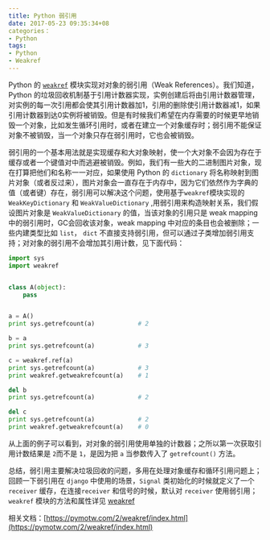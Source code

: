 ```yaml
---
title: Python 弱引用
date: 2017-05-23 09:35:34+08
categories：
- Python
tags:
- Python
- Weakref
---
```

Python 的 <code>[weakref](https://docs.python.org/2/library/weakref.html)</code> 模块实现对对象的弱引用（Weak References）。我们知道，Python 的垃圾回收机制基于引用计数器实现，实例创建后将由引用计数器管理，对实例的每一次引用都会使其引用计数器加1，引用的删除使引用计数器减1，如果引用计数器到达0实例将被销毁。但是有时候我们希望在内存需要的时候更早地销毁一个对象，比如发生循环引用时，或者在建立一个对象缓存时；弱引用不能保证对象不被销毁，当一个对象只存在弱引用时，它也会被销毁。

<!-- more -->

弱引用的一个基本用法就是实现缓存和大对象映射，使一个大对象不会因为存在于缓存或者一个键值对中而逃避被销毁。例如，我们有一些大的二进制图片对象，现在打算把他们和名称一一对应，如果使用 Python 的 `dictionary` 将名称映射到图片对象（或者反过来），图片对象会一直存在于内存中，因为它们依然作为字典的值（或者键）存在，弱引用可以解决这个问题，使用基于`weakref`模块实现的 `WeakKeyDictionary` 和 `WeakValueDictionary` ,用弱引用来构造映射关系，我们假设图片对象是 `WeakValueDictionary` 的值，当该对象的引用只是 weak mapping 中的弱引用时，GC会回收该对象，weak mapping 中对应的条目也会被删除；一些内建类型比如 `list`， `dict` 不直接支持弱引用，但可以通过子类增加弱引用支持；对对象的弱引用不会增加其引用计数，见下面代码：

``` python
import sys
import weakref


class A(object):
    pass


a = A()
print sys.getrefcount(a)            # 2

b = a
print sys.getrefcount(a)            # 3

c = weakref.ref(a)
print sys.getrefcount(a)            # 3
print weakref.getweakrefcount(a)    # 1

del b
print sys.getrefcount(a)            # 2

del c
print sys.getrefcount(a)            # 2
print weakref.getweakrefcount(a)    # 0
```

从上面的例子可以看到，对对象的弱引用使用单独的计数器；之所以第一次获取引用计数结果是 `2`而不是 `1`，是因为把 `a` 当参数传入了 `getrefcount()` 方法。

总结，弱引用主要解决垃圾回收的问题，多用在处理对象缓存和循环引用问题上；回顾一下弱引用在 `django` 中使用的场景，`Signal` 类初始化的时候就定义了一个 `receiver` 缓存，在连接`receiver` 和信号的时候，默认对 `receiver` 使用弱引用；`weakref` 模块的方法和属性详见 [weakref](https://docs.python.org/2/library/weakref.html)


相关文档：[https://pymotw.com/2/weakref/index.html](https://pymotw.com/2/weakref/index.html)
